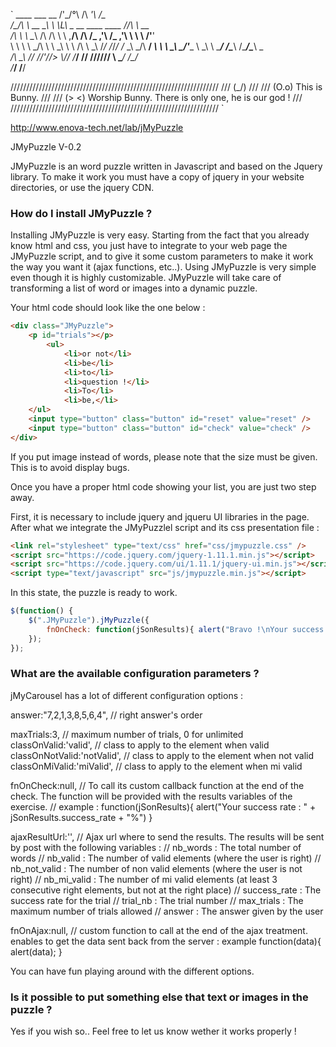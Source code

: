 `
                         ____                          ___
    __  /'\_/°\         /\  _'\                       /\_ \
   /\_\/\      \  __  __\ \ \L\ \__  __  ____    ____ \//\ \      __   
   \/\ \ \ \__\ \/\ \/\ \\ \ ,__/\ \/\ \/\_ ,'\ /\_ ,'\ \ \ \   /'__'\
    \ \ \ \ \_/\ \ \ \_\ \\ \ \/\ \ \_\ \/_/  /_\/_/  /_ \_\ \_/\  __/ 
    _\ \ \ \_\\ \_\/'____ \\ \_\ \ \____/ /\____\ /\____\/\____\ \____\
   /\ \_\ \/_/ \/_/'/___/> \\/_/  \/___/  \/____/ \/____/\/____/\/____/
   \ \____/           /\___/                                           
    \/___/            \/__/                                            


//////////////////////////////////////////////////////////////////
/// (\_/)                                                      ///
/// (O.o) This is Bunny.                                       ///
/// (> <) Worship Bunny. There is only one, he is our god !    ///
//////////////////////////////////////////////////////////////////
`

http://www.enova-tech.net/lab/jMyPuzzle        

JMyPuzzle V-0.2

JMyPuzzle is an word puzzle written in Javascript and based on the Jquery library. To make it work you must have a copy of jquery in your website directories, or use the jquery CDN.


### How do I install JMyPuzzle ?

Installing JMyPuzzle is very easy. Starting from the fact that you already know html and css, you just have to integrate to your web page the JMyPuzzle script, and to give it some custom parameters to make it work the way you want it (ajax functions, etc..). Using JMyPuzzle is very simple even though it is highly customizable. JMyPuzzle will take care of transforming a list of word or images into a dynamic puzzle.

Your html code should look like the one below :
```html
<div class="JMyPuzzle">
    <p id="trials"></p>
        <ul>
            <li>or not</li>
            <li>be</li>
            <li>to</li>
            <li>question !</li>
            <li>To</li>
            <li>be,</li>
    </ul>
    <input type="button" class="button" id="reset" value="reset" />
    <input type="button" class="button" id="check" value="check" />
</div>
```

If you put image instead of words, please note that the size must be given. This is to avoid display bugs.

Once you have a proper html code showing your list, you are just two step away.

First, it is necessary to include jquery and jqueru UI libraries in the page.
After what we integrate the JMyPuzzlel script and its css presentation file :
```html
<link rel="stylesheet" type="text/css" href="css/jmypuzzle.css" />
<script src="https://code.jquery.com/jquery-1.11.1.min.js"></script>
<script src="https://code.jquery.com/ui/1.11.1/jquery-ui.min.js"></script>
<script type="text/javascript" src="js/jmypuzzle.min.js"></script>
```

In this state, the puzzle is ready to work.

```javascript
$(function() {
    $(".JMyPuzzle").jMyPuzzle({
        fnOnCheck: function(jSonResults){ alert("Bravo !\nYour success rate : " + jSonResults.success_rate + "%") }
    });
});
```

### What are the available configuration parameters ?

jMyCarousel has a lot of different configuration options :

   answer:"7,2,1,3,8,5,6,4",			// right answer's order
        
   maxTrials:3,							// maximum number of trials, 0 for unlimited
   classOnValid:'valid',				// class to apply to the element when valid
   classOnNotValid:'notValid',			// class to apply to the element when not valid
   classOnMiValid:'miValid',			// class to apply to the element when mi valid
        			
   fnOnCheck:null,						// To call its custom callback function at the end of the check. The function will be provided with the results variables of the exercise.
        								// example : function(jSonResults){ alert("Your success rate : " + jSonResults.success_rate + "%") }
        									
   ajaxResultUrl:'',					// Ajax url where to send the results. The results will be sent by post with the following variables :
        									// nb_words : The total number of words
        									// nb_valid : The number of valid elements (where the user is right)
        									// nb_not_valid : The number of non valid elements (where the user is not right)
        									// nb_mi_valid : The number of mi valid elements (at least 3 consecutive right elements, but not at the right place)
        									// success_rate : The success rate for the trial
        									// trial_nb : The trial number
        									// max_trials : The maximum number of trials allowed 
        									// answer : The answer given by the user
        										
  fnOnAjax:null,						// custom function to call at the end of the ajax treatment. enables to get the data sent back from the server : example function(data){ alert(data); }
        


You can have fun playing around with the different options.


### Is it possible to put something else that text or images in the puzzle ?

Yes if you wish so.. Feel free to let us know wether it works properly ! 
   

